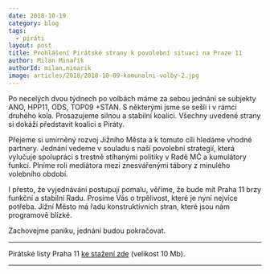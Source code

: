 ```yaml
---
date: 2018-10-19
category: blog
tags:
  - piráti
layout: post
title: Prohlášení Pirátské strany k povolební situaci na Praze 11
author: Milan Minařík
authorId: milan.minarik
image: articles/2018/2018-10-09-komunalni-volby-2.jpg
---
```


Po necelých dvou týdnech po volbách máme za sebou jednání se subjekty ANO, HPP11, ODS, TOP09 +STAN. S některými jsme se sešli i v rámci druhého kola. Prosazujeme silnou a stabilní koalici. Všechny uvedené strany si dokáží představit koalici s Piráty.

Přejeme si umírněný rozvoj Jižního Města a k tomuto cíli hledáme vhodné partnery. Jednání vedeme v souladu s naší povolební strategií, která vylučuje spolupráci s trestně stíhanými politiky v Radě MČ a kumulátory funkcí. Plníme roli mediátora mezi znesvářenými tábory z minulého volebního období.

I přesto, že vyjednávání postupují pomalu, věříme, že bude mít Praha 11 brzy funkční a stabilní Radu. Prosíme Vás o trpělivost, které je nyní nejvíce potřeba. Jižní Město má řadu konstruktivních stran, které jsou nám programově blízké.

Zachovejme paniku, jednání budou pokračovat.

---

Pirátské listy Praha 11 [ke stažení zde](/assets/pdf/2018-07-10-praha-11.pdf) (velikost 10 Mb).

- - -
